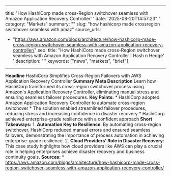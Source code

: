 ﻿---

title: "How HashiCorp made cross-Region switchover seamless with Amazon Application Recovery Controller''
date: '2025-08-20T14:57:23""
category: "Markets"
summary: ""
slug: "how hashicorp made crossregion switchover seamless with amaz"
source_urls:
  - "https://aws.amazon.com/blogs/architecture/how-hashicorp-made-cross-region-switchover-seamless-with-amazon-application-recovery-controller/"
seo:
  title: "How HashiCorp made cross-Region switchover seamless with Amazon Application Recovery Controller | Hash n Hedge''
  description: '"
  keywords: ["news", "markets", "brief"]

---
**Headline** HashiCorp Simplifies Cross-Region Failovers with AWS Application Recovery Controller  **Summary Meta Description** Learn how HashiCorp transformed its cross-region switchover process using Amazon's Application Recovery Controller, eliminating manual stress and ensuring seamless failover procedures.  **Key Points:**  * HashiCorp adopted Amazon Application Recovery Controller to automate cross-region switchover * The solution enabled streamlined failover procedures, reducing stress and increasing confidence in disaster recovery * HashiCorp achieved enterprise-grade resilience with a confident approach  **Short Takeaways:**  1. **Automation Key to Resilience**: By automating cross-region switchover, HashiCorp reduced manual errors and ensured seamless failovers, demonstrating the importance of process automation in achieving enterprise-grade resilience. 2. **Cloud Providers' Role in Disaster Recovery**: This case study highlights how cloud providers like AWS can play a crucial role in helping enterprises achieve disaster recovery and business continuity goals.  **Sources:** * https://aws.amazon.com/blogs/architecture/how-hashicorp-made-cross-region-switchover-seamless-with-amazon-application-recovery-controller/ 
